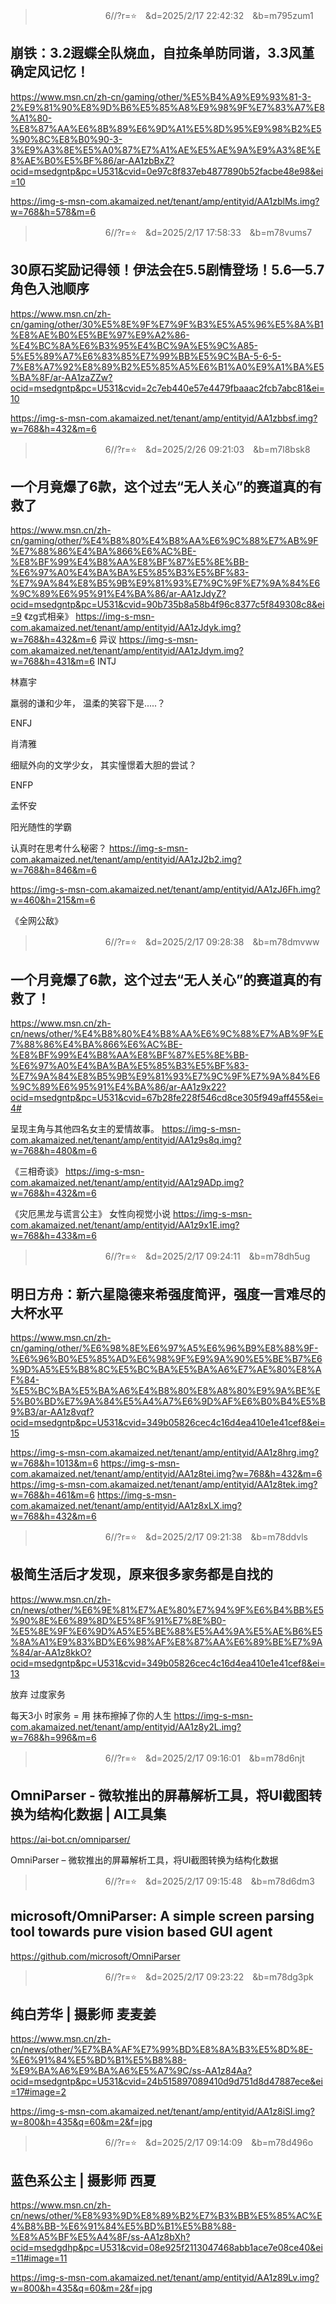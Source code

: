 
>　　　　　　　　6//?r=⭐　&d=2025/2/17 22:42:32　&b=m795zum1
## 崩铁：3.2遐蝶全队烧血，自拉条单防同谐，3.3风堇确定风记忆！
https://www.msn.cn/zh-cn/gaming/other/%E5%B4%A9%E9%93%81-3-2%E9%81%90%E8%9D%B6%E5%85%A8%E9%98%9F%E7%83%A7%E8%A1%80-%E8%87%AA%E6%8B%89%E6%9D%A1%E5%8D%95%E9%98%B2%E5%90%8C%E8%B0%90-3-3%E9%A3%8E%E5%A0%87%E7%A1%AE%E5%AE%9A%E9%A3%8E%E8%AE%B0%E5%BF%86/ar-AA1zbBxZ?ocid=msedgntp&pc=U531&cvid=0e97c8f837eb4877890b52facbe48e98&ei=10

https://img-s-msn-com.akamaized.net/tenant/amp/entityid/AA1zblMs.img?w=768&h=578&m=6

>　　　　　　　　6//?r=⭐　&d=2025/2/17 17:58:33　&b=m78vums7
## 30原石奖励记得领！伊法会在5.5剧情登场！5.6—5.7角色入池顺序
https://www.msn.cn/zh-cn/gaming/other/30%E5%8E%9F%E7%9F%B3%E5%A5%96%E5%8A%B1%E8%AE%B0%E5%BE%97%E9%A2%86-%E4%BC%8A%E6%B3%95%E4%BC%9A%E5%9C%A85-5%E5%89%A7%E6%83%85%E7%99%BB%E5%9C%BA-5-6-5-7%E8%A7%92%E8%89%B2%E5%85%A5%E6%B1%A0%E9%A1%BA%E5%BA%8F/ar-AA1zaZZw?ocid=msedgntp&pc=U531&cvid=2c7eb440e57e4479fbaaac2fcb7abc81&ei=10

https://img-s-msn-com.akamaized.net/tenant/amp/entityid/AA1zbbsf.img?w=768&h=432&m=6

>　　　　　　　　6//?r=⭐　&d=2025/2/26 09:21:03　&b=m7l8bsk8
## 一个月竟爆了6款，这个过去“无人关心”的赛道真的有救了
https://www.msn.cn/zh-cn/gaming/other/%E4%B8%80%E4%B8%AA%E6%9C%88%E7%AB%9F%E7%88%86%E4%BA%866%E6%AC%BE-%E8%BF%99%E4%B8%AA%E8%BF%87%E5%8E%BB-%E6%97%A0%E4%BA%BA%E5%85%B3%E5%BF%83-%E7%9A%84%E8%B5%9B%E9%81%93%E7%9C%9F%E7%9A%84%E6%9C%89%E6%95%91%E4%BA%86/ar-AA1zJdyZ?ocid=msedgntp&pc=U531&cvid=90b735b8a58b4f96c8377c5f849308c8&ei=9
《zg式相亲》
https://img-s-msn-com.akamaized.net/tenant/amp/entityid/AA1zJdyk.img?w=768&h=432&m=6
异议
https://img-s-msn-com.akamaized.net/tenant/amp/entityid/AA1zJdym.img?w=768&h=431&m=6
INTJ

林嘉宇

羸弱的谦和少年， 温柔的笑容下是.....？

ENFJ

肖清雅

细赋外向的文学少女， 其实憧憬着大胆的尝试？

ENFP

孟怀安

阳光随性的学霸

认真时在思考什么秘密？
https://img-s-msn-com.akamaized.net/tenant/amp/entityid/AA1zJ2b2.img?w=768&h=846&m=6

https://img-s-msn-com.akamaized.net/tenant/amp/entityid/AA1zJ6Fh.img?w=460&h=215&m=6

《全网公敌》

>　　　　　　　　6//?r=⭐　&d=2025/2/17 09:28:38　&b=m78dmvww
## 一个月竟爆了6款，这个过去“无人关心”的赛道真的有救了！
https://www.msn.cn/zh-cn/news/other/%E4%B8%80%E4%B8%AA%E6%9C%88%E7%AB%9F%E7%88%86%E4%BA%866%E6%AC%BE-%E8%BF%99%E4%B8%AA%E8%BF%87%E5%8E%BB-%E6%97%A0%E4%BA%BA%E5%85%B3%E5%BF%83-%E7%9A%84%E8%B5%9B%E9%81%93%E7%9C%9F%E7%9A%84%E6%9C%89%E6%95%91%E4%BA%86/ar-AA1z9x22?ocid=msedgntp&pc=U531&cvid=67b28fe228f546cd8ce305f949aff455&ei=4#

呈现主角与其他四名女主的爱情故事。
https://img-s-msn-com.akamaized.net/tenant/amp/entityid/AA1z9s8q.img?w=768&h=480&m=6

《三相奇谈》
https://img-s-msn-com.akamaized.net/tenant/amp/entityid/AA1z9ADp.img?w=768&h=432&m=6

《灾厄黑龙与谎言公主》
女性向视觉小说
https://img-s-msn-com.akamaized.net/tenant/amp/entityid/AA1z9x1E.img?w=768&h=433&m=6


>　　　　　　　　6//?r=⭐　&d=2025/2/17 09:24:11　&b=m78dh5ug
## 明日方舟：新六星隐德来希强度简评，强度一言难尽的大杯水平
https://www.msn.cn/zh-cn/gaming/other/%E6%98%8E%E6%97%A5%E6%96%B9%E8%88%9F-%E6%96%B0%E5%85%AD%E6%98%9F%E9%9A%90%E5%BE%B7%E6%9D%A5%E5%B8%8C%E5%BC%BA%E5%BA%A6%E7%AE%80%E8%AF%84-%E5%BC%BA%E5%BA%A6%E4%B8%80%E8%A8%80%E9%9A%BE%E5%B0%BD%E7%9A%84%E5%A4%A7%E6%9D%AF%E6%B0%B4%E5%B9%B3/ar-AA1z8vqf?ocid=msedgntp&pc=U531&cvid=349b05826cec4c16d4ea410e1e41cef8&ei=15

https://img-s-msn-com.akamaized.net/tenant/amp/entityid/AA1z8hrg.img?w=768&h=1013&m=6
https://img-s-msn-com.akamaized.net/tenant/amp/entityid/AA1z8tei.img?w=768&h=432&m=6
https://img-s-msn-com.akamaized.net/tenant/amp/entityid/AA1z8tek.img?w=768&h=461&m=6
https://img-s-msn-com.akamaized.net/tenant/amp/entityid/AA1z8xLX.img?w=768&h=432&m=6

>　　　　　　　　6//?r=⭐　&d=2025/2/17 09:21:38　&b=m78ddvls
## 极简生活后才发现，原来很多家务都是自找的
https://www.msn.cn/zh-cn/news/other/%E6%9E%81%E7%AE%80%E7%94%9F%E6%B4%BB%E5%90%8E%E6%89%8D%E5%8F%91%E7%8E%B0-%E5%8E%9F%E6%9D%A5%E5%BE%88%E5%A4%9A%E5%AE%B6%E5%8A%A1%E9%83%BD%E6%98%AF%E8%87%AA%E6%89%BE%E7%9A%84/ar-AA1z8kkO?ocid=msedgntp&pc=U531&cvid=349b05826cec4c16d4ea410e1e41cef8&ei=13

放弃
过度家务

每天3小 时家务 =
用 抹布擦掉了你的人生
https://img-s-msn-com.akamaized.net/tenant/amp/entityid/AA1z8y2L.img?w=768&h=996&m=6

>　　　　　　　　6//?r=⭐　&d=2025/2/17 09:16:01　&b=m78d6njt
## OmniParser - 微软推出的屏幕解析工具，将UI截图转换为结构化数据 | AI工具集
https://ai-bot.cn/omniparser/


OmniParser – 微软推出的屏幕解析工具，将UI截图转换为结构化数据

>　　　　　　　　6//?r=⭐　&d=2025/2/17 09:15:48　&b=m78d6dm3
## microsoft/OmniParser: A simple screen parsing tool towards pure vision based GUI agent
https://github.com/microsoft/OmniParser

>　　　　　　　　6//?r=⭐　&d=2025/2/17 09:23:22　&b=m78dg3pk
## 纯白芳华 | 摄影师 麦麦姜
https://www.msn.cn/zh-cn/news/other/%E7%BA%AF%E7%99%BD%E8%8A%B3%E5%8D%8E-%E6%91%84%E5%BD%B1%E5%B8%88-%E9%BA%A6%E9%BA%A6%E5%A7%9C/ss-AA1z84Aa?ocid=msedgntp&pc=U531&cvid=24b515897089410d9d751d8d47887ece&ei=17#image=2

https://img-s-msn-com.akamaized.net/tenant/amp/entityid/AA1z8iSl.img?w=800&h=435&q=60&m=2&f=jpg

>　　　　　　　　6//?r=⭐　&d=2025/2/17 09:14:09　&b=m78d496o
## 蓝色系公主 | 摄影师 西夏
https://www.msn.cn/zh-cn/news/other/%E8%93%9D%E8%89%B2%E7%B3%BB%E5%85%AC%E4%B8%BB-%E6%91%84%E5%BD%B1%E5%B8%88-%E8%A5%BF%E5%A4%8F/ss-AA1z8bXh?ocid=msedgdhp&pc=U531&cvid=08e925f2113047468abb1ace7e08ce40&ei=11#image=11

https://img-s-msn-com.akamaized.net/tenant/amp/entityid/AA1z89Lv.img?w=800&h=435&q=60&m=2&f=jpg

